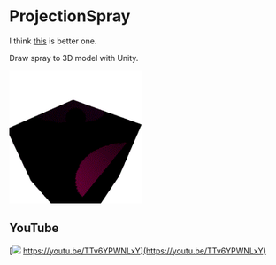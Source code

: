# ProjectionSpray

I think [this](https://github.com/sugi-cho/Unity-ProjectionSpray-v2) is better one.

Draw spray to 3D model with Unity.

![](Imgs/capture.gif)

## YouTube

[![](http://img.youtube.com/vi/TTv6YPWNLxY/maxresdefault.jpg) https://youtu.be/TTv6YPWNLxY](https://youtu.be/TTv6YPWNLxY)
